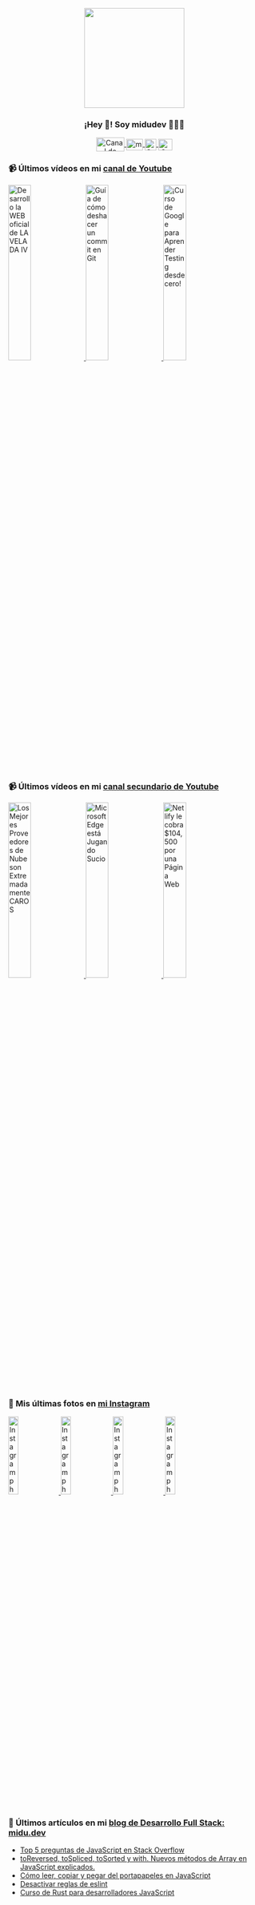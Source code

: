 <p align="center" width="300">
   <img align="center" width="200" src="https://user-images.githubusercontent.com/1561955/106762302-fda9de00-6635-11eb-99be-3ef744e60c0e.png" />
   <h3 align="center">¡Hey 👋! Soy midudev 👨🏻‍💻</h3>
</p>

<p align="center">
   <a href="https://twitch.tv/midudev" target="blank">
    <img align="center" src="https://upload.wikimedia.org/wikipedia/commons/c/ce/Twitch_logo_2019.svg" alt="Canal de Twitch de midudev" height="28px" width="56px" />
  </a>
  <span style="width: 8px;"> </span>
   <a href="https://youtube.com/midudev" target="blank">
    <img align="center" src="https://upload.wikimedia.org/wikipedia/commons/0/09/YouTube_full-color_icon_%282017%29.svg" alt="midudev" height="23px" width="33px" />
  </a>
  <span style="width: 8px;"> </span>
  <a href="https://instagram.com/midu.dev" target="blank">
    <img align="center" src="https://upload.wikimedia.org/wikipedia/commons/e/e7/Instagram_logo_2016.svg" alt="Canal de Instagram de midu.dev" height="23px" width="23px" />
  </a>
  <span style="width: 8px;"> </span>
  <a href="https://twitter.com/midudev" target="blank">
    <img align="center" src="https://upload.wikimedia.org/wikipedia/commons/thumb/6/6f/Logo_of_Twitter.svg/2491px-Logo_of_Twitter.svg.png" alt="Canal de Twitter de midudev" height="23px" width="28px" />
  </a>
</p>

### 📹 Últimos vídeos en mi [canal de Youtube](https://youtube.com/midudev?sub_confirmation=1)

<a href='https://youtu.be/MY6A_w_FECw' target='_blank'>
  <img width='30%' src='https://img.youtube.com/vi/MY6A_w_FECw/mqdefault.jpg' alt='Desarrollo la WEB oficial de LA VELADA IV' />
</a>
<a href='https://youtu.be/Ocz-_cvKijk' target='_blank'>
  <img width='30%' src='https://img.youtube.com/vi/Ocz-_cvKijk/mqdefault.jpg' alt='Guía de cómo deshacer un commit en Git' />
</a>
<a href='https://youtu.be/tmRJ9GZhxqM' target='_blank'>
  <img width='30%' src='https://img.youtube.com/vi/tmRJ9GZhxqM/mqdefault.jpg' alt='¡Curso de Google para Aprender Testing desde cero!' />
</a>

### 📹 Últimos vídeos en mi [canal secundario de Youtube](https://youtube.com/midulive?sub_confirmation=1)

<a href='https://youtu.be/bEdaywcuo0M' target='_blank'>
  <img width='30%' src='https://img.youtube.com/vi/bEdaywcuo0M/mqdefault.jpg' alt='Los Mejores Proveedores de Nube son Extremadamente CAROS' />
</a>
<a href='https://youtu.be/RhgwNCK6udg' target='_blank'>
  <img width='30%' src='https://img.youtube.com/vi/RhgwNCK6udg/mqdefault.jpg' alt='Microsoft Edge está Jugando Sucio' />
</a>
<a href='https://youtu.be/JIFREanXdRI' target='_blank'>
  <img width='30%' src='https://img.youtube.com/vi/JIFREanXdRI/mqdefault.jpg' alt='Netlify le cobra $104,500 por una Página Web' />
</a>

### 📸 Mis últimas fotos en [mi Instagram](https://instagram.com/midu.dev)

<a href='https://instagram.com/p/C0CN7G_tqtL' target='_blank'>
  <img width='20%' src='https://instagram.flhr13-1.fna.fbcdn.net/v/t51.29350-15/404570989_310584011839619_4181433579164759611_n.jpg?stp=dst-jpg_e15_fr_p1080x1080&_nc_ht=instagram.flhr13-1.fna.fbcdn.net&_nc_cat=111&_nc_ohc=ksEdYkLMM58AX8v6EzS&edm=APU89FABAAAA&ccb=7-5&oh=00_AfBsInK3lX4jKYTfKnfkvD4IMwNmXHnLH_Bm533TXFEg8Q&oe=65E88D9D&_nc_sid=bc0c2c' alt='Instagram photo' />
</a>
<a href='https://instagram.com/p/C4GX2X4tqn8' target='_blank'>
  <img width='20%' src='https://instagram.flhr13-1.fna.fbcdn.net/v/t51.29350-15/431479806_1123214479032586_5825393539232449415_n.jpg?stp=dst-jpg_e15&_nc_ht=instagram.flhr13-1.fna.fbcdn.net&_nc_cat=110&_nc_ohc=rlwFUlfurB4AX8DZzL2&edm=APU89FABAAAA&ccb=7-5&oh=00_AfAJpNmzyje4iP-P2upLbMfNdCdPJHnk84hUjvConQzM5A&oe=65E8B80A&_nc_sid=bc0c2c' alt='Instagram photo' />
</a>
<a href='https://instagram.com/p/C4Dj63Jo0jU' target='_blank'>
  <img width='20%' src='https://instagram.flhr13-1.fna.fbcdn.net/v/t51.2885-15/431115982_7475258429161733_1270820478571431412_n.jpg?stp=dst-jpg_e35&_nc_ht=instagram.flhr13-1.fna.fbcdn.net&_nc_cat=105&_nc_ohc=r9I-3cF24bsAX91jHo4&edm=APU89FABAAAA&ccb=7-5&oh=00_AfDQk1-RbTKteILzfP0Kzk_Ywfokxljpsv28no2I32BQtQ&oe=65EB0D20&_nc_sid=bc0c2c' alt='Instagram photo' />
</a>
<a href='https://instagram.com/p/C4A_IYiI7HN' target='_blank'>
  <img width='20%' src='https://instagram.flhr13-1.fna.fbcdn.net/v/t51.2885-15/431137388_1095305575013384_8222407225198966591_n.jpg?stp=dst-jpg_e35_p1080x1080&_nc_ht=instagram.flhr13-1.fna.fbcdn.net&_nc_cat=108&_nc_ohc=-RzqxgF4gQwAX-f-3wX&edm=APU89FABAAAA&ccb=7-5&oh=00_AfDlBlkZ1coXHHIp15IXUHJd5-rerOeWHZrQJfQRJWONfQ&oe=65EB41D3&_nc_sid=bc0c2c' alt='Instagram photo' />
</a>

### 📝 Últimos artículos en mi [blog de Desarrollo Full Stack: midu.dev](https://midu.dev)
- [Top 5 preguntas de JavaScript en Stack Overflow](https://midu.dev/top-5-preguntas-javascript-stack-overflow/)
- [toReversed, toSpliced, toSorted y with. Nuevos métodos de Array en JavaScript explicados.](https://midu.dev/to-reversed-to-spliced-to-sorted-with/)
- [Cómo leer, copiar y pegar del portapapeles en JavaScript](https://midu.dev/leer-copiar-pegar-portapapeles-javascript/)
- [Desactivar reglas de eslint](https://midu.dev/desactivar-reglas-eslint/)
- [Curso de Rust para desarrolladores JavaScript](https://midu.dev/rust-para-desarrolladores-javascript/)
